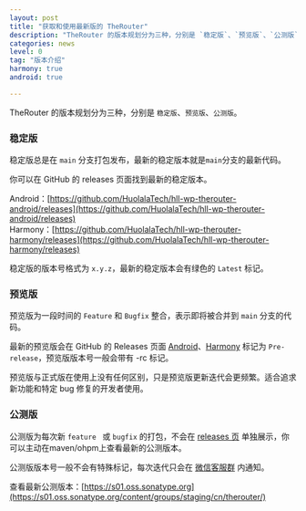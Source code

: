 ```yaml
---
layout: post
title: "获取和使用最新版的 TheRouter"
description: "TheRouter 的版本规划分为三种，分别是 `稳定版`、`预览版`、`公测版`。"
categories: news
level: 0
tag: "版本介绍" 
harmony: true
android: true

---
```



TheRouter 的版本规划分为三种，分别是 `稳定版`、`预览版`、`公测版`。

### 稳定版

稳定版总是在 `main` 分支打包发布，最新的稳定版本就是`main`分支的最新代码。   

你可以在 GitHub 的 releases 页面找到最新的稳定版本。  

Android：[https://github.com/HuolalaTech/hll-wp-therouter-android/releases](https://github.com/HuolalaTech/hll-wp-therouter-android/releases)  
Harmony：[https://github.com/HuolalaTech/hll-wp-therouter-harmony/releases](https://github.com/HuolalaTech/hll-wp-therouter-harmony/releases)

稳定版的版本号格式为 `x.y.z`，最新的稳定版本会有绿色的 `Latest` 标记。     


### 预览版

预览版为一段时间的 `Feature` 和 `Bugfix` 整合，表示即将被合并到 `main` 分支的代码。  

最新的预览版会在  GitHub 的 Releases 页面 [Android](https://github.com/HuolalaTech/hll-wp-therouter-android/releases)、[Harmony](https://github.com/HuolalaTech/hll-wp-therouter-harmony/releases) 标记为 `Pre-release`，预览版版本号一般会带有 -rc 标记。  

预览版与正式版在使用上没有任何区别，只是预览版更新迭代会更频繁。适合追求新功能和特定 bug 修复的开发者使用。  

### 公测版

公测版为每次新 `feature ` 或 `bugfix` 的打包，不会在 [releases 页](https://github.com/HuolalaTech/hll-wp-therouter-android/releases) 单独展示，你可以主动在maven/ohpm上查看最新的公测版本。   

公测版版本号一般不会有特殊标记，每次迭代只会在 [微信客服群](https://therouter.cn/docs/2022/08/24/01) 内通知。  

查看最新公测版本：[https://s01.oss.sonatype.org](https://s01.oss.sonatype.org/content/groups/staging/cn/therouter/)  
